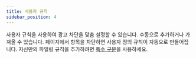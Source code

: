 ```yaml
---
title: 사용자 규칙
sidebar_position: 4
---
```


사용자 규칙을 사용하여 광고 차단을 맞춤 설정할 수 있습니다. 수동으로 추가하거나 가져올 수 있습니다. 페이지에서 항목을 차단하면 사용자 정의 규칙이 자동으로 만들어집니다. 자신만의 파일링 규칙을 추가하려면 [특수 구문](/general/ad-filtering/create-own-filters)을 사용하세요.
